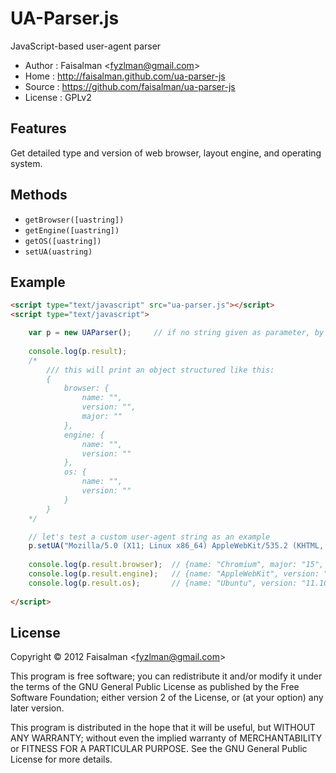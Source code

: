 # UA-Parser.js

JavaScript-based user-agent parser

* Author	: Faisalman <<fyzlman@gmail.com>>
* Home	    : http://faisalman.github.com/ua-parser-js
* Source	: https://github.com/faisalman/ua-parser-js
* License	: GPLv2

## Features

Get detailed type and version of web browser, layout engine, and operating system.

## Methods

* `getBrowser([uastring])`
* `getEngine([uastring])`
* `getOS([uastring])`
* `setUA(uastring)`

## Example

```html
<script type="text/javascript" src="ua-parser.js"></script>
<script type="text/javascript">

    var p = new UAParser();     // if no string given as parameter, by default it takes ua string from current browser's window.navigator
    
    console.log(p.result);
    /*
        /// this will print an object structured like this:
        {
            browser: {
                name: "",
                version: "",
                major: ""
            },
            engine: {
                name: "",
                version: ""
            },
            os: {
                name: "",
                version: ""
            }
        }
    */

    // let's test a custom user-agent string as an example
    p.setUA("Mozilla/5.0 (X11; Linux x86_64) AppleWebKit/535.2 (KHTML, like Gecko) Ubuntu/11.10 Chromium/15.0.874.106 Chrome/15.0.874.106 Safari/535.2");
    
    console.log(p.result.browser);  // {name: "Chromium", major: "15", version: "15.0.874.106"}
    console.log(p.result.engine);   // {name: "AppleWebKit", version: "535.2"}
    console.log(p.result.os);       // {name: "Ubuntu", version: "11.10"}
    
</script>
```

## License

Copyright © 2012 Faisalman <<fyzlman@gmail.com>>

This program is free software; you can redistribute it and/or
modify it under the terms of the GNU General Public License
as published by the Free Software Foundation; either version 2
of the License, or (at your option) any later version.

This program is distributed in the hope that it will be useful,
but WITHOUT ANY WARRANTY; without even the implied warranty of
MERCHANTABILITY or FITNESS FOR A PARTICULAR PURPOSE.  See the
GNU General Public License for more details.
